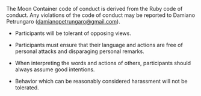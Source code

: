 The Moon Container code of conduct is derived from the Ruby code of conduct. Any violations of the code of conduct may be reported to Damiano Petrungaro (damianopetrungaro@gmail.com).

- Participants will be tolerant of opposing views.

- Participants must ensure that their language and actions are free of personal attacks and disparaging personal remarks.

- When interpreting the words and actions of others, participants should always assume good intentions.

- Behavior which can be reasonably considered harassment will not be tolerated.